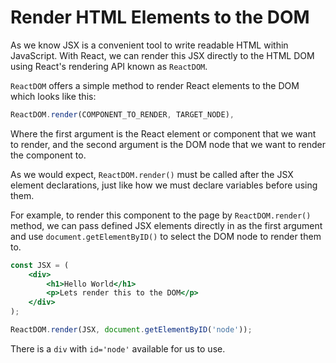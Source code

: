 # Render HTML Elements to the DOM
As we know JSX is a convenient tool to write readable HTML within JavaScript. With React, we can render this JSX directly to the HTML DOM using React's rendering API known as `ReactDOM`.

`ReactDOM` offers a simple method to render React elements to the DOM which looks like this: 

```jsx
ReactDOM.render(COMPONENT_TO_RENDER, TARGET_NODE),
```

Where the first argument is the React element or component that we want to render, and the second argument is the DOM node that we want to render the component to.

As we would expect, `ReactDOM.render()` must be called after the JSX element declarations, just like how we must declare variables before using them.

For example, to render this component to the page by `ReactDOM.render()` method, we can pass defined JSX elements directly in as the first argument and use `document.getElementByID()` to select the DOM node to render them to.

```jsx
const JSX = (
	<div>
		<h1>Hello World</h1>
		<p>Lets render this to the DOM</p>
	</div>
);

ReactDOM.render(JSX, document.getElementByID('node'));
```

There is a `div` with `id='node'` available for us to use. 